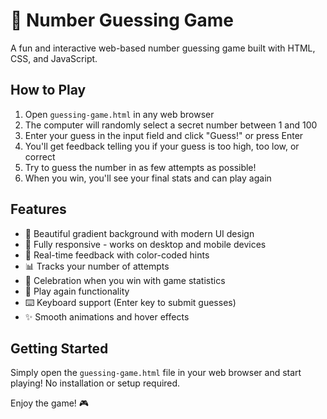 # 🎯 Number Guessing Game

A fun and interactive web-based number guessing game built with HTML, CSS, and JavaScript.

## How to Play

1. Open `guessing-game.html` in any web browser
2. The computer will randomly select a secret number between 1 and 100
3. Enter your guess in the input field and click "Guess!" or press Enter
4. You'll get feedback telling you if your guess is too high, too low, or correct
5. Try to guess the number in as few attempts as possible!
6. When you win, you'll see your final stats and can play again

## Features

- 🎨 Beautiful gradient background with modern UI design
- 📱 Fully responsive - works on desktop and mobile devices
- 🎯 Real-time feedback with color-coded hints
- 📊 Tracks your number of attempts
- 🎉 Celebration when you win with game statistics
- 🔄 Play again functionality
- ⌨️ Keyboard support (Enter key to submit guesses)
- ✨ Smooth animations and hover effects

## Getting Started

Simply open the `guessing-game.html` file in your web browser and start playing! No installation or setup required.

Enjoy the game! 🎮
